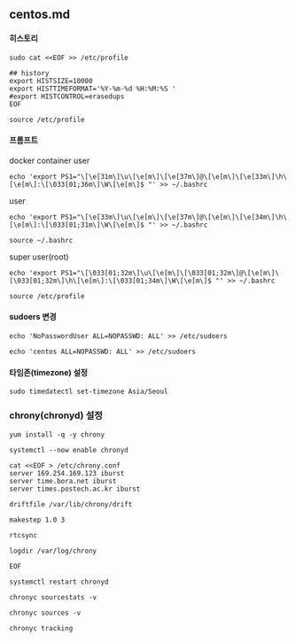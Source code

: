 ## centos.md

#### 히스토리
```
sudo cat <<EOF >> /etc/profile

## history
export HISTSIZE=10000
export HISTTIMEFORMAT='%Y-%m-%d %H:%M:%S '
#export HISTCONTROL=erasedups
EOF
```
```
source /etc/profile
```

#### 프롬프트
docker container user
```
echo 'export PS1="\[\e[31m\]\u\[\e[m\]\[\e[37m\]@\[\e[m\]\[\e[33m\]\h\[\e[m\]:\[\033[01;36m\]\W\[\e[m\]$ "' >> ~/.bashrc
```
user
```
echo 'export PS1="\[\e[33m\]\u\[\e[m\]\[\e[37m\]@\[\e[m\]\[\e[34m\]\h\[\e[m\]:\[\033[01;31m\]\W\[\e[m\]$ "' >> ~/.bashrc
```
```
source ~/.bashrc
```
super user(root)
```
echo 'export PS1="\[\033[01;32m\]\u\[\e[m\]\[\033[01;32m\]@\[\e[m\]\[\033[01;32m\]\h\[\e[m\]:\[\033[01;34m\]\W\[\e[m\]$ "' >> ~/.bashrc
```
```
source /etc/profile
```

#### sudoers 변경
```
echo 'NoPasswordUser ALL=NOPASSWD: ALL' >> /etc/sudoers
```
```
echo 'centos ALL=NOPASSWD: ALL' >> /etc/sudoers
```
#### 타임존(timezone) 설정
```
sudo timedatectl set-timezone Asia/Seoul
```

### chrony(chronyd) 설정
```
yum install -q -y chrony
```
```
systemctl --now enable chronyd
```
```
cat <<EOF > /etc/chrony.conf
server 169.254.169.123 iburst
server time.bora.net iburst
server times.postech.ac.kr iburst

driftfile /var/lib/chrony/drift

makestep 1.0 3

rtcsync

logdir /var/log/chrony

EOF
```
```
systemctl restart chronyd
```
```
chronyc sourcestats -v
```
```
chronyc sources -v
```
```
chronyc tracking
```
